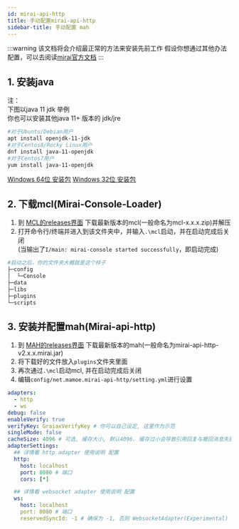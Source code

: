 ```yaml
---
id: mirai-api-http
title: 手动配置mirai-api-http
sidebar-title: 手动配置 mah
---
```


:::warning
该文档将会介绍最正常的方法来安装先前工作
假设你想通过其他办法配置，可以去阅读[mirai官方文档](https://docs.mirai.mamoe.net/)
:::

## 1. 安装java
注：  
下图以java 11 jdk 举例  
你也可以安装其他java 11+ 版本的 jdk/jre
```bash
#对于Ubuntu/Debian用户
apt install openjdk-11-jdk
#对于Centos8/Rocky Linux用户
dnf install java-11-openjdk
#对于Centos7用户
yum install java-11-openjdk
```
[Windows 64位 安装包](https://github.com/AdoptOpenJDK/openjdk11-binaries/releases/download/jdk-11.0.11%2B9/OpenJDK11U-jdk_x64_windows_hotspot_11.0.11_9.msi)
[Windows 32位 安装包](https://github.com/AdoptOpenJDK/openjdk11-binaries/releases/download/jdk-11.0.11%2B9/OpenJDK11U-jdk_x86-32_windows_hotspot_11.0.11_9.msi)

## 2. 下载mcl(Mirai-Console-Loader)
1. 到 [MCL的releases界面](https://github.com/iTXTech/mirai-console-loader/releases/latest) 下载最新版本的mcl(一般命名为mcl-x.x.x.zip)并解压
2. 打开命令行/终端并进入到该文件夹中，并输入`.\mcl`启动，并在启动完成后关闭  
(当输出了`I/main: mirai-console started successfully`，即启动完成)
```bash
#启动之后，你的文件夹大概就是这个样子
├─config
│  └─Console
├─data
├─libs
├─plugins
└─scripts
```
## 3. 安装并配置mah(Mirai-api-http)
1. 到 [MAH的releases界面](https://github.com/project-mirai/mirai-api-http/releases/latest) 下载最新版本的mah(一般命名为mirai-api-http-v2.x.x.mirai.jar)
2. 将下载好的文件放入`plugins`文件夹里面
3. 再次通过`.\mcl`启动mcl, 并在启动完成后关闭
4. 编辑`config/net.mamoe.mirai-api-http/setting.yml`进行设置
```yaml
adapters:
  - http
  - ws
debug: false
enableVerify: true
verifyKey: GraiaxVerifyKey # 你可以自己设定, 这里作为示范
singleMode: false
cacheSize: 4096 # 可选, 缓存大小, 默认4096. 缓存过小会导致引用回复与撤回消息失败
adapterSettings:
  ## 详情看 http adapter 使用说明 配置
  http:
    host: localhost
    port: 8080 # 端口
    cors: [*]

  ## 详情看 websocket adapter 使用说明 配置
  ws:
    host: localhost
    port: 8080 # 端口
    reservedSyncId: -1 # 确保为 -1, 否则 WebsocketAdapter(Experimental) 没法正常工作.
```